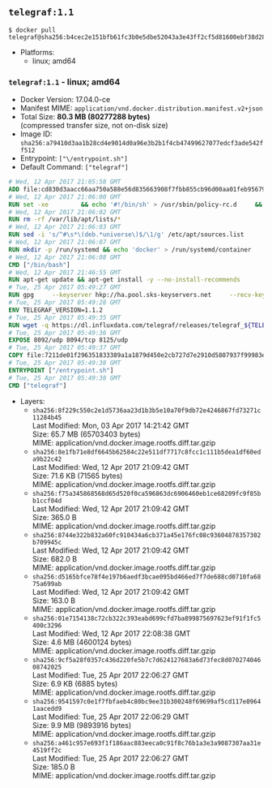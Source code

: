 ## `telegraf:1.1`

```console
$ docker pull telegraf@sha256:b4cec2e151bfb61fc3b0e5dbe52043a3e43ff2cf5d81600ebf38d28e58540eec
```

-	Platforms:
	-	linux; amd64

### `telegraf:1.1` - linux; amd64

-	Docker Version: 17.04.0-ce
-	Manifest MIME: `application/vnd.docker.distribution.manifest.v2+json`
-	Total Size: **80.3 MB (80277288 bytes)**  
	(compressed transfer size, not on-disk size)
-	Image ID: `sha256:a79410d3aa1b28cd4e9014d0a96e3b2b1f4cb47499627077edcf3ade542ff512`
-	Entrypoint: `["\/entrypoint.sh"]`
-	Default Command: `["telegraf"]`

```dockerfile
# Wed, 12 Apr 2017 21:05:58 GMT
ADD file:cd830d3aacc66aa750a588e56d835663908f7fbb855cb96d00aa01feb9567948 in / 
# Wed, 12 Apr 2017 21:06:00 GMT
RUN set -xe 		&& echo '#!/bin/sh' > /usr/sbin/policy-rc.d 	&& echo 'exit 101' >> /usr/sbin/policy-rc.d 	&& chmod +x /usr/sbin/policy-rc.d 		&& dpkg-divert --local --rename --add /sbin/initctl 	&& cp -a /usr/sbin/policy-rc.d /sbin/initctl 	&& sed -i 's/^exit.*/exit 0/' /sbin/initctl 		&& echo 'force-unsafe-io' > /etc/dpkg/dpkg.cfg.d/docker-apt-speedup 		&& echo 'DPkg::Post-Invoke { "rm -f /var/cache/apt/archives/*.deb /var/cache/apt/archives/partial/*.deb /var/cache/apt/*.bin || true"; };' > /etc/apt/apt.conf.d/docker-clean 	&& echo 'APT::Update::Post-Invoke { "rm -f /var/cache/apt/archives/*.deb /var/cache/apt/archives/partial/*.deb /var/cache/apt/*.bin || true"; };' >> /etc/apt/apt.conf.d/docker-clean 	&& echo 'Dir::Cache::pkgcache ""; Dir::Cache::srcpkgcache "";' >> /etc/apt/apt.conf.d/docker-clean 		&& echo 'Acquire::Languages "none";' > /etc/apt/apt.conf.d/docker-no-languages 		&& echo 'Acquire::GzipIndexes "true"; Acquire::CompressionTypes::Order:: "gz";' > /etc/apt/apt.conf.d/docker-gzip-indexes 		&& echo 'Apt::AutoRemove::SuggestsImportant "false";' > /etc/apt/apt.conf.d/docker-autoremove-suggests
# Wed, 12 Apr 2017 21:06:02 GMT
RUN rm -rf /var/lib/apt/lists/*
# Wed, 12 Apr 2017 21:06:03 GMT
RUN sed -i 's/^#\s*\(deb.*universe\)$/\1/g' /etc/apt/sources.list
# Wed, 12 Apr 2017 21:06:07 GMT
RUN mkdir -p /run/systemd && echo 'docker' > /run/systemd/container
# Wed, 12 Apr 2017 21:06:08 GMT
CMD ["/bin/bash"]
# Wed, 12 Apr 2017 21:46:55 GMT
RUN apt-get update && apt-get install -y --no-install-recommends 		ca-certificates 		curl 		wget 	&& rm -rf /var/lib/apt/lists/*
# Tue, 25 Apr 2017 05:49:27 GMT
RUN gpg     --keyserver hkp://ha.pool.sks-keyservers.net     --recv-keys 05CE15085FC09D18E99EFB22684A14CF2582E0C5
# Tue, 25 Apr 2017 05:49:28 GMT
ENV TELEGRAF_VERSION=1.1.2
# Tue, 25 Apr 2017 05:49:35 GMT
RUN wget -q https://dl.influxdata.com/telegraf/releases/telegraf_${TELEGRAF_VERSION}_amd64.deb.asc &&     wget -q https://dl.influxdata.com/telegraf/releases/telegraf_${TELEGRAF_VERSION}_amd64.deb &&     gpg --batch --verify telegraf_${TELEGRAF_VERSION}_amd64.deb.asc telegraf_${TELEGRAF_VERSION}_amd64.deb &&     dpkg -i telegraf_${TELEGRAF_VERSION}_amd64.deb &&     rm -f telegraf_${TELEGRAF_VERSION}_amd64.deb*
# Tue, 25 Apr 2017 05:49:36 GMT
EXPOSE 8092/udp 8094/tcp 8125/udp
# Tue, 25 Apr 2017 05:49:37 GMT
COPY file:7211de01f296351833389a1a1879d450e2cb727d7e2910d5807937f99983edf7 in /entrypoint.sh 
# Tue, 25 Apr 2017 05:49:38 GMT
ENTRYPOINT ["/entrypoint.sh"]
# Tue, 25 Apr 2017 05:49:38 GMT
CMD ["telegraf"]
```

-	Layers:
	-	`sha256:8f229c550c2e1d5736aa23d1b3b5e10a70f9db72e4246867fd73271c11284b45`  
		Last Modified: Mon, 03 Apr 2017 14:21:42 GMT  
		Size: 65.7 MB (65703403 bytes)  
		MIME: application/vnd.docker.image.rootfs.diff.tar.gzip
	-	`sha256:8e1fb71e8df6645b62584c22e511df7717c8fcc1c111b5dea1df60eda9b22c42`  
		Last Modified: Wed, 12 Apr 2017 21:09:42 GMT  
		Size: 71.6 KB (71565 bytes)  
		MIME: application/vnd.docker.image.rootfs.diff.tar.gzip
	-	`sha256:f75a345868568d65d520f0ca596863dc6906460eb1ce68209fc9f85bb1ccf04d`  
		Last Modified: Wed, 12 Apr 2017 21:09:42 GMT  
		Size: 365.0 B  
		MIME: application/vnd.docker.image.rootfs.diff.tar.gzip
	-	`sha256:8744e322b832a60fc910434a6cb371a45e176fc08c93604878357302b709945c`  
		Last Modified: Wed, 12 Apr 2017 21:09:42 GMT  
		Size: 682.0 B  
		MIME: application/vnd.docker.image.rootfs.diff.tar.gzip
	-	`sha256:d5165bfce78f4e197b6aedf3bcae095bd466ed7f7de688cd0710fa6875a699ab`  
		Last Modified: Wed, 12 Apr 2017 21:09:42 GMT  
		Size: 163.0 B  
		MIME: application/vnd.docker.image.rootfs.diff.tar.gzip
	-	`sha256:01e7154138c72cb322c393eabd699cfd7ba899875697623ef91f1fc5400c3296`  
		Last Modified: Wed, 12 Apr 2017 22:08:38 GMT  
		Size: 4.6 MB (4600124 bytes)  
		MIME: application/vnd.docker.image.rootfs.diff.tar.gzip
	-	`sha256:9cf5a28f0357c436d220fe5b7c7d624127683a6d73fec8d07027404608742025`  
		Last Modified: Tue, 25 Apr 2017 22:06:27 GMT  
		Size: 6.9 KB (6885 bytes)  
		MIME: application/vnd.docker.image.rootfs.diff.tar.gzip
	-	`sha256:9541597c0e1f7fbfaeb4c80bc9ee31b300248f69699af5cd117e09641aacedd9`  
		Last Modified: Tue, 25 Apr 2017 22:06:29 GMT  
		Size: 9.9 MB (9893916 bytes)  
		MIME: application/vnd.docker.image.rootfs.diff.tar.gzip
	-	`sha256:a461c957e693f1f186aac883eeca0c91f8c76b1a3e3a9087307aa31e4519ff2c`  
		Last Modified: Tue, 25 Apr 2017 22:06:27 GMT  
		Size: 185.0 B  
		MIME: application/vnd.docker.image.rootfs.diff.tar.gzip
